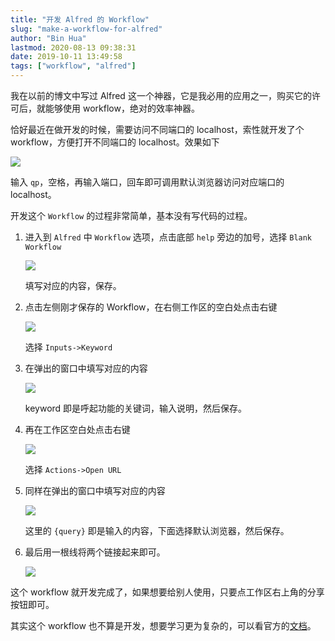 ```yaml
---
title: "开发 Alfred 的 Workflow"
slug: "make-a-workflow-for-alfred"
author: "Bin Hua"
lastmod: 2020-08-13 09:38:31
date: 2019-10-11 13:49:58
tags: ["workflow", "alfred"]
---
```


我在以前的博文中写过 Alfred 这一个神器，它是我必用的应用之一，购买它的许可后，就能够使用 workflow，绝对的效率神器。

恰好最近在做开发的时候，需要访问不同端口的 localhost，索性就开发了个 workflow，方便打开不同端口的 localhost。效果如下

![](/imgs/make-a-workflow-for-alfred-07.png)

输入 `qp`，空格，再输入端口，回车即可调用默认浏览器访问对应端口的 localhost。

开发这个 `Workflow` 的过程非常简单，基本没有写代码的过程。

1. 进入到 `Alfred` 中 `Workflow` 选项，点击底部 `help` 旁边的加号，选择 `Blank Workflow`

    ![](/imgs/make-a-workflow-for-alfred-01.png)
    
    填写对应的内容，保存。
    
2. 点击左侧刚才保存的 Workflow，在右侧工作区的空白处点击右键

    ![](/imgs/make-a-workflow-for-alfred-02.png)
    
    选择 `Inputs->Keyword` 
    
3. 在弹出的窗口中填写对应的内容

    ![](/imgs/make-a-workflow-for-alfred-03.png)
    
    keyword 即是呼起功能的关键词，输入说明，然后保存。
    
4. 再在工作区空白处点击右键

    ![](/imgs/make-a-workflow-for-alfred-04.png)
    
    选择 `Actions->Open URL`
    
5. 同样在弹出的窗口中填写对应的内容

    ![](/imgs/make-a-workflow-for-alfred-05.png)
    
    这里的 `{query}` 即是输入的内容，下面选择默认浏览器，然后保存。
    
6. 最后用一根线将两个链接起来即可。

    ![](/imgs/make-a-workflow-for-alfred-06.png)
    
这个 workflow 就开发完成了，如果想要给别人使用，只要点工作区右上角的分享按钮即可。

其实这个 workflow 也不算是开发，想要学习更为复杂的，可以看官方的[文档](https://www.alfredapp.com/help/workflows/)。